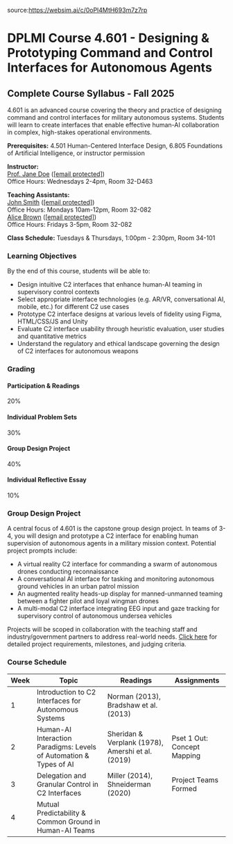 
source:https://websim.ai/c/0oPl4MtH693m7z7rp

# DPLMI Course 4.601 - Designing & Prototyping Command and Control Interfaces for Autonomous Agents

## Complete Course Syllabus - Fall 2025

4.601 is an advanced course covering the theory and practice of designing command and control interfaces for military autonomous systems. Students will learn to create interfaces that enable effective human-AI collaboration in complex, high-stakes operational environments.

**Prerequisites:** 4.501 Human-Centered Interface Design, 6.805 Foundations of Artificial Intelligence, or instructor permission

**Instructor:**  
[Prof. Jane Doe](https://mcoai.dplmi.mit.edu/people/jdoe) ([[email protected]](https://mcoai.dplmi.mit.edu/cdn-cgi/l/email-protection))  
Office Hours: Wednesdays 2-4pm, Room 32-D463

**Teaching Assistants:**  
[John Smith](https://mcoai.dplmi.mit.edu/people/jsmith) ([[email protected]](https://mcoai.dplmi.mit.edu/cdn-cgi/l/email-protection))  
Office Hours: Mondays 10am-12pm, Room 32-082  
[Alice Brown](https://mcoai.dplmi.mit.edu/people/abrown) ([[email protected]](https://mcoai.dplmi.mit.edu/cdn-cgi/l/email-protection))  
Office Hours: Fridays 3-5pm, Room 32-082

**Class Schedule:** Tuesdays & Thursdays, 1:00pm - 2:30pm, Room 34-101

### Learning Objectives

By the end of this course, students will be able to:

- Design intuitive C2 interfaces that enhance human-AI teaming in supervisory control contexts
- Select appropriate interface technologies (e.g. AR/VR, conversational AI, mobile, etc.) for different C2 use cases
- Prototype C2 interface designs at various levels of fidelity using Figma, HTML/CSS/JS and Unity
- Evaluate C2 interface usability through heuristic evaluation, user studies and quantitative metrics
- Understand the regulatory and ethical landscape governing the design of C2 interfaces for autonomous weapons

### Grading

#### Participation & Readings

20%

#### Individual Problem Sets

30%

#### Group Design Project

40%

#### Individual Reflective Essay

10%

### Group Design Project

A central focus of 4.601 is the capstone group design project. In teams of 3-4, you will design and prototype a C2 interface for enabling human supervision of autonomous agents in a military mission context. Potential project prompts include:

- A virtual reality C2 interface for commanding a swarm of autonomous drones conducting reconnaissance
- A conversational AI interface for tasking and monitoring autonomous ground vehicles in an urban patrol mission
- An augmented reality heads-up display for manned-unmanned teaming between a fighter pilot and loyal wingman drones
- A multi-modal C2 interface integrating EEG input and gaze tracking for supervisory control of autonomous undersea vehicles

Projects will be scoped in collaboration with the teaching staff and industry/government partners to address real-world needs. [Click here](https://mcoai.dplmi.mit.edu/course-4.601/projects) for detailed project requirements, milestones, and judging criteria.

### Course Schedule

| Week | Topic                                                              | Readings                                          | Assignments                 |
| ---- | ------------------------------------------------------------------ | ------------------------------------------------- | --------------------------- |
| 1    | Introduction to C2 Interfaces for Autonomous Systems               | Norman (2013), Bradshaw et al. (2013)             |                             |
| 2    | Human-AI Interaction Paradigms: Levels of Automation & Types of AI | Sheridan & Verplank (1978), Amershi et al. (2019) | Pset 1 Out: Concept Mapping |
| 3    | Delegation and Granular Control in C2 Interfaces                   | Miller (2014), Shneiderman (2020)                 | Project Teams Formed        |
| 4    | Mutual Predictability & Common Ground in Human-AI Teams            |                                                   |                             |